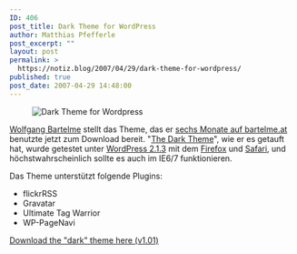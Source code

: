 ```yaml
---
ID: 406
post_title: Dark Theme for WordPress
author: Matthias Pfefferle
post_excerpt: ""
layout: post
permalink: >
  https://notiz.blog/2007/04/29/dark-theme-for-wordpress/
published: true
post_date: 2007-04-29 14:48:00
---
```

<!-- wp:image {"align":"center"} -->
<figure class="wp-block-image aligncenter"><img src="https://notiz.blog/wp-content/uploads/2007/04/barthelme_design_preview.png" alt="Dark Theme for Wordpress" /></figure>
<!-- /wp:image -->

<!-- wp:paragraph -->
<p><a href="http://www.bartelme.at/about">Wolfgang Bartelme</a> stellt das Theme, das er <a href="http://flickr.com/photos/bartelme/256204954/in/set-72157594169338888/">sechs Monate auf bartelme.at</a> benutzte jetzt zum Download bereit. "<a href="http://www.bartelme.at/journal/archive/dark_theme_for_wordpress">The Dark Theme</a>", wie er es getauft hat, wurde getestet unter <a href="http://wordpress.org/development/2007/04/wordpress-213-and-2010/">WordPress 2.1.3</a> mit dem <a href="http://www.mozilla.com/firefox">Firefox</a> und <a href="http://www.apple.com/support/downloads/safari.html">Safari</a>, und höchstwahrscheinlich sollte es auch im IE6/7 funktionieren.</p>
<!-- /wp:paragraph -->

<!-- wp:paragraph -->
<p>Das Theme unterstützt folgende Plugins:</p>
<!-- /wp:paragraph -->

<!-- wp:list -->
<ul>
	<li>flickrRSS</li>
	<li>Gravatar</li>
	<li>Ultimate Tag Warrior</li>
	<li>WP-PageNavi</li>
</ul>
<!-- /wp:list -->

<!-- wp:paragraph -->
<p><a href="http://www.ilemoned.com/wordpress/wptheme-dark">Download the "dark" theme here (v1.01)</a></p>
<!-- /wp:paragraph -->